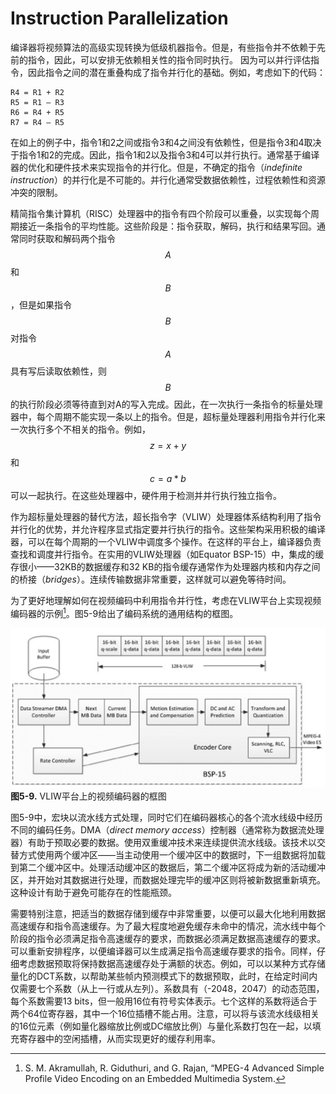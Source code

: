 # Instruction Parallelization
编译器将视频算法的高级实现转换为低级机器指令。但是，有些指令并不依赖于先前的指令，因此，可以安排无依赖相关性的指令同时执行。 因为可以并行评估指令，因此指令之间的潜在重叠构成了指令并行化的基础。例如，考虑如下的代码：

```
R4 = R1 + R2
R5 = R1 – R3
R6 = R4 + R5
R7 = R4 – R5
```

在如上的例子中，指令1和2之间或指令3和4之间没有依赖性，但是指令3和4取决于指令1和2的完成。因此，指令1和2以及指令3和4可以并行执行。通常基于编译器的优化和硬件技术来实现指令的并行化。但是，不确定的指令（*indefinite instruction*）的并行化是不可能的。并行化通常受数据依赖性，过程依赖性和资源冲突的限制。

精简指令集计算机（RISC）处理器中的指令有四个阶段可以重叠，以实现每个周期接近一条指令的平均性能。这些阶段是：指令获取，解码，执行和结果写回。通常同时获取和解码两个指令$$A$$和$$B$$，但是如果指令$$B$$对指令$$A$$具有写后读取依赖性，则$$B$$的执行阶段必须等待直到对A的写入完成。因此，在一次执行一条指令的标量处理器中，每个周期不能实现一条以上的指令。但是，超标量处理器利用指令并行化来一次执行多个不相关的指令。例如，$$z = x + y$$和$$c = a * b$$可以一起执行。在这些处理器中，硬件用于检测并并行执行独立指令。

作为超标量处理器的替代方法，超长指令字（VLIW）处理器体系结构利用了指令并行化的优势，并允许程序显式指定要并行执行的指令。这些架构采用积极的编译器，可以在每个周期的一个VLIW中调度多个操作。在这样的平台上，编译器负责查找和调度并行指令。在实用的VLIW处理器（如Equator BSP-15）中，集成的缓存很小——32KB的数据缓存和32 KB的指令缓存通常作为处理器内核和内存之间的桥接（*bridges*）。连续传输数据非常重要，这样就可以避免等待时间。

为了更好地理解如何在视频编码中利用指令并行性，考虑在VLIW平台上实现视频编码器的示例[^1]。图5-9给出了编码系统的通用结构的框图。

![](../images/5_9.png)
**图5-9.** VLIW平台上的视频编码器的框图

图5-9中，宏块以流水线方式处理，同时它们在编码器核心的各个流水线级中经历不同的编码任务。DMA（*direct memory access*）控制器（通常称为数据流处理器）有助于预取必要的数据。使用双重缓冲技术来连续提供流水线级。该技术以交替方式使用两个缓冲区——当主动使用一个缓冲区中的数据时，下一组数据将加载到第二个缓冲区中。处理活动缓冲区的数据后，第二个缓冲区将成为新的活动缓冲区，并开始对其数据进行处理，而数据处理完毕的缓冲区则将被新数据重新填充。这种设计有助于避免可能存在的性能瓶颈。

需要特别注意，把适当的数据存储到缓存中非常重要，以便可以最大化地利用数据高速缓存和指令高速缓存。为了最大程度地避免缓存未命中的情况，流水线中每个阶段的指令必须满足指令高速缓存的要求，而数据必须满足数据高速缓存的要求。可以重新安排程序，以便编译器可以生成满足指令高速缓存要求的指令。同样，仔细考虑数据预取将保持数据高速缓存处于满额的状态。例如，可以以某种方式存储量化的DCT系数，以帮助某些帧内预测模式下的数据预取，此时，在给定时间内仅需要七个系数（从上一行或从左列）。系数具有（-2048，2047）的动态范围，每个系数需要13 bits，但一般用16位有符号实体表示。七个这样的系数将适合于两个64位寄存器，其中一个16位插槽不能占用。注意，可以将与该流水线级相关的16位元素（例如量化器缩放比例或DC缩放比例）与量化系数打包在一起，以填充寄存器中的空闲插槽，从而实现更好的缓存利用率。

[^1]: S. M. Akramullah, R. Giduthuri, and G. Rajan, “MPEG-4 Advanced Simple Profile Video Encoding on an Embedded Multimedia System.
